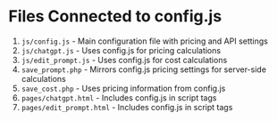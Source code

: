 # Files Connected to config.js

1. `js/config.js` - Main configuration file with pricing and API settings
2. `js/chatgpt.js` - Uses config.js for pricing calculations
3. `js/edit_prompt.js` - Uses config.js for cost calculations
4. `save_prompt.php` - Mirrors config.js pricing settings for server-side calculations
5. `save_cost.php` - Uses pricing information from config.js
6. `pages/chatgpt.html` - Includes config.js in script tags
7. `pages/edit_prompt.html` - Includes config.js in script tags
